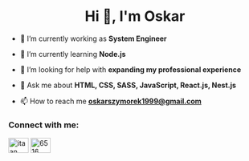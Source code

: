 <h1 align="center">Hi 👋, I'm Oskar</h1>

- 🔭 I’m currently working as **System Engineer**

- 🌱 I’m currently learning **Node.js**

- 🤝 I’m looking for help with **expanding my professional experience**

- 💬 Ask me about **HTML, CSS, SASS, JavaScript, React.js, Nest.js**

- 📫 How to reach me **oskarszymorek1999@gmail.com**

<h3 align="left">Connect with me:</h3>
<p align="left">
<a href="https://dev.to/itaan" target="blank"><img align="center" src="https://raw.githubusercontent.com/rahuldkjain/github-profile-readme-generator/master/src/images/icons/Social/devto.svg" alt="itaan" height="30" width="40" /></a>
<a href="https://discord.gg/6516" target="blank"><img align="center" src="https://raw.githubusercontent.com/rahuldkjain/github-profile-readme-generator/master/src/images/icons/Social/discord.svg" alt="6516" height="30" width="40" /></a>
</p>
